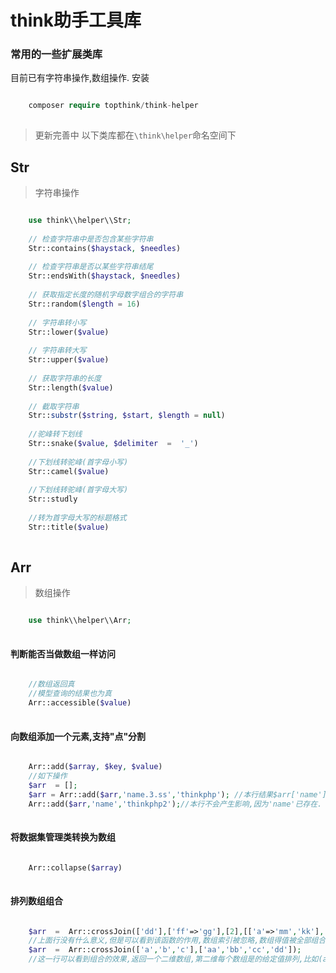 # think助手工具库

### 常用的一些扩展类库
目前已有字符串操作,数组操作.
安装
```php

    composer require topthink/think-helper
    

```
> 更新完善中
> 以下类库都在`\think\helper`命名空间下
## Str
> 字符串操作
```php

    use think\\helper\\Str;
    
    // 检查字符串中是否包含某些字符串
    Str::contains($haystack, $needles)
    
    // 检查字符串是否以某些字符串结尾
    Str::endsWith($haystack, $needles)
    
    // 获取指定长度的随机字母数字组合的字符串
    Str::random($length = 16)
    
    // 字符串转小写
    Str::lower($value)
    
    // 字符串转大写
    Str::upper($value)
    
    // 获取字符串的长度
    Str::length($value)
    
    // 截取字符串
    Str::substr($string, $start, $length = null)
    
    //驼峰转下划线
    Str::snake($value, $delimiter  =  '_')
    
    //下划线转驼峰(首字母小写)
    Str::camel($value)
    
    //下划线转驼峰(首字母大写)
    Str::studly
    
    //转为首字母大写的标题格式
    Str::title($value)
    

```
## Arr
> 数组操作
```php

    use think\\helper\\Arr;
    

```
#### 判断能否当做数组一样访问
```php

    //数组返回真
    //模型查询的结果也为真
    Arr::accessible($value)
    

```
#### 向数组添加一个元素,支持"点"分割
```php

    Arr::add($array, $key, $value)
    //如下操作
    $arr  = [];
    $arr = Arr::add($arr,'name.3.ss','thinkphp'); //本行结果$arr['name'][3]['ss'] = 'thinkphp'
    Arr::add($arr,'name','thinkphp2');//本行不会产生影响,因为'name'已存在.
    

```
#### 将数据集管理类转换为数组
```php

    Arr::collapse($array)
    

```
#### 排列数组组合
```php

    $arr  =  Arr::crossJoin(['dd'],['ff'=>'gg'],[2],[['a'=>'mm','kk'],'5']);
    //上面行没有什么意义,但是可以看到该函数的作用,数组索引被忽略,数组得值被全部组合
    $arr  =  Arr::crossJoin(['a','b','c'],['aa','bb','cc','dd']);
    //这一行可以看到组合的效果,返回一个二维数组,第二维每个数组是的给定值排列,比如(a,aa),(a,bb),(a,cc)...直到(c,dd)
    

```
